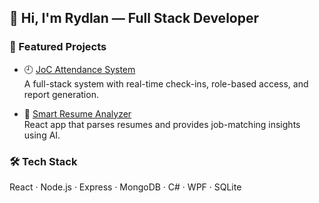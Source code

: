 ## 👋 Hi, I'm Rydlan — Full Stack Developer

### 🚀 Featured Projects
- 🕘 [JoC Attendance System](https://github.com/rydlancode/joc-attendance)  
  A full-stack system with real-time check-ins, role-based access, and report generation.

- 📄 [Smart Resume Analyzer](https://github.com/rydlancode/resume-analyzer)  
  React app that parses resumes and provides job-matching insights using AI.

### 🛠️ Tech Stack
React · Node.js · Express · MongoDB · C# · WPF · SQLite
